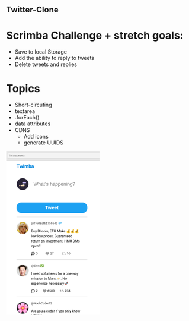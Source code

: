 ## Twitter-Clone
# Scrimba Challenge + stretch goals:
+ Save to local Storage
+ Add the ability to reply to tweets
+ Delete tweets and replies


# Topics
+ Short-circuting
+ textarea
+ .forEach()
+ data attributes
+ CDNS
  - Add icons
  - generate UUIDS

<img src="images/twitterclone.png" width=50%>
